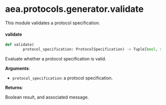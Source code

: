 <a id="aea.protocols.generator.validate"></a>

# aea.protocols.generator.validate

This module validates a protocol specification.

<a id="aea.protocols.generator.validate.validate"></a>

#### validate

```python
def validate(
        protocol_specification: ProtocolSpecification) -> Tuple[bool, str]
```

Evaluate whether a protocol specification is valid.

**Arguments**:

- `protocol_specification`: a protocol specification.

**Returns**:

Boolean result, and associated message.

